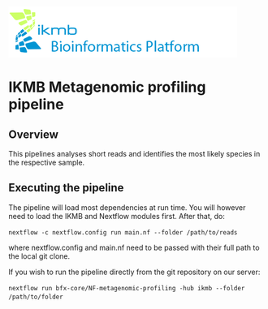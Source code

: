 ![](images/ikmb_bfx_logo.png)
# IKMB Metagenomic profiling pipeline

## Overview

This pipelines analyses short reads and identifies the most likely species in the respective sample. 

## Executing the pipeline

The pipeline will load most dependencies at run time. You will however need to load the IKMB and Nextflow modules first. After that, do:

`nextflow -c nextflow.config run main.nf --folder /path/to/reads`

where nextflow.config and main.nf need to be passed with their full path to the local git clone. 

If you wish to run the pipeline directly from the git repository on our server:

`nextflow run bfx-core/NF-metagenomic-profiling -hub ikmb --folder /path/to/folder`




